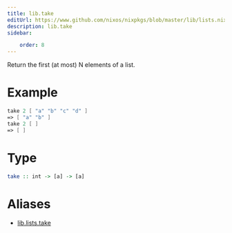 ```yaml
---
title: lib.take
editUrl: https://www.github.com/nixos/nixpkgs/blob/master/lib/lists.nix#L842C5
description: lib.take
sidebar:

    order: 8
---
```


Return the first (at most) N elements of a list.

# Example

```nix
take 2 [ "a" "b" "c" "d" ]
=> [ "a" "b" ]
take 2 [ ]
=> [ ]
```

# Type

```haskell
take :: int -> [a] -> [a]
```


# Aliases

- [lib.lists.take](reference/lib/lists/lib-lists-take)


